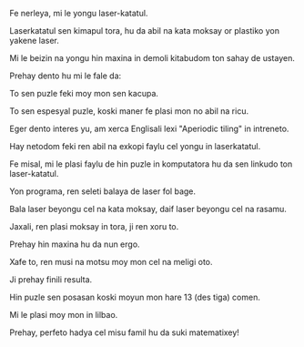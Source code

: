 Fe nerleya, mi le yongu laser-katatul.

Laserkatatul sen kimapul tora, hu da abil na kata moksay or plastiko yon yakene laser.

Mi le beizin na yongu hin maxina in demoli kitabudom ton sahay de ustayen.

Prehay dento hu mi le fale da:

To sen puzle feki moy mon sen kacupa.

To sen espesyal puzle, koski maner fe plasi mon no abil na ricu. 

Eger dento interes yu, am xerca Englisali lexi "Aperiodic tiling" in intreneto.

Hay netodom feki ren abil na exkopi faylu cel yongu in laserkatatul.

Fe misal, mi le plasi faylu de hin puzle in komputatora hu da sen linkudo ton laser-katatul.

Yon programa, ren seleti balaya de laser fol bage.

Bala laser beyongu cel na kata moksay, daif laser beyongu cel na rasamu.

Jaxali, ren plasi moksay in tora, ji ren xoru to.

Prehay hin maxina hu da nun ergo.

Xafe to, ren musi na motsu moy mon cel na meligi oto. 

Ji prehay finili resulta.

Hin puzle sen posasan koski moyun mon hare 13 (des tiga) comen.

Mi le plasi moy mon in lilbao.

Prehay, perfeto hadya cel misu famil hu da suki matematixey!
